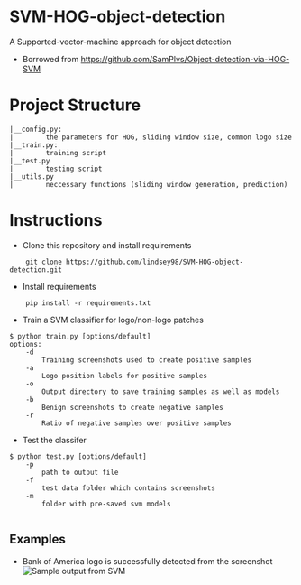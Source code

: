 # SVM-HOG-object-detection
A Supported-vector-machine approach for object detection

- Borrowed from https://github.com/SamPlvs/Object-detection-via-HOG-SVM

# Project Structure
```
|__config.py: 
|        the parameters for HOG, sliding window size, common logo size
|__train.py: 
|        training script
|__test.py
|        testing script
|__utils.py
|        neccessary functions (sliding window generation, prediction)
```
# Instructions
- Clone this repository and install requirements
```
    git clone https://github.com/lindsey98/SVM-HOG-object-detection.git
```

- Install requirements
```
    pip install -r requirements.txt
```
- Train a SVM classifier for logo/non-logo patches
``` 
$ python train.py [options/default]
options:
    -d 
        Training screenshots used to create positive samples
    -a 
        Logo position labels for positive samples
    -o 
        Output directory to save training samples as well as models
    -b 
        Benign screenshots to create negative samples
    -r 
        Ratio of negative samples over positive samples
```

- Test the classifer 
```
$ python test.py [options/default]
    -p 
        path to output file
    -f 
        test data folder which contains screenshots
    -m
        folder with pre-saved svm models
    
```

## Examples 
- Bank of America logo is successfully detected from the screenshot
![Sample output from SVM](img/boa.png)